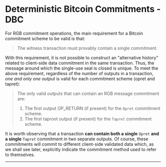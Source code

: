 # Deterministic Bitcoin Commitments - DBC

For RGB commitment operations, the main requirement for a Bitcoin commitment scheme to be valid is that:

> The witness transaction must provably contain a single commitment.

With this requirement, it is not possible to construct an "alternative history" related to client-side data commitment in the same transaction. Thus, the message around which the single-use seal is closed is unique. To meet the above requirement, regardless of the number of outputs in a transaction, _one and only one output_ is valid for each commitment scheme (opret and tapret):

> The only valid outputs that can contain an RGB message commitment are:
>
> 1. The first output OP\_RETURN (if present) for the `Opret` commitment scheme.
> 2. The first taproot output (if present) for the `Tapret` commitment scheme.

It is worth observing that a transaction **can contain both a single** `Opret` **and a single** `Tapret` commitment in two separate outputs. Of course, these commitments will commit to different client-side validated data which, as we shall see later, explicitly indicate the commitment method used to refer to themselves.

***
